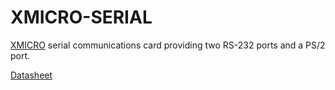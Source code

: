 # XMICRO-SERIAL

[XMICRO](https://github.com/x-microsystems/xmicro-bus) serial communications card providing two RS-232 ports and a PS/2 port.

[Datasheet](Documentation/XMICRO-SERIAL.pdf)
